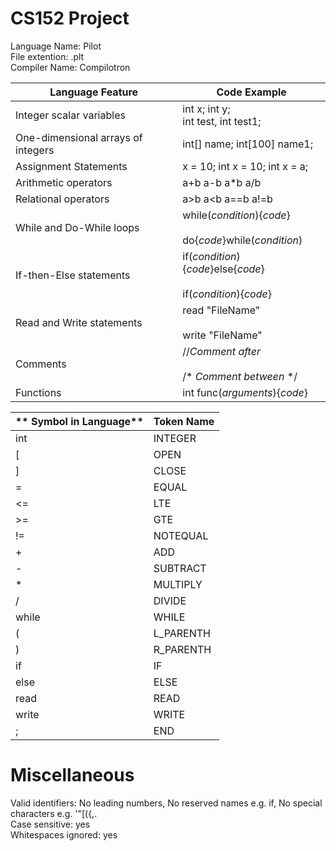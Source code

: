 # CS152 Project
 
Language Name:  Pilot<br>
File extention: .plt<br>
Compiler Name:  Compilotron <br>

| **Language Feature**               	| **Code Example**                                                   	|
|------------------------------------	|--------------------------------------------------------------------	|
| Integer scalar variables           	| int x; int y;<br>int test, int test1;                              	|
| One-dimensional arrays of integers 	| int[] name; int[100] name1;                                        	|
| Assignment Statements              	| x = 10; int x = 10; int x = a;                                     	|
| Arithmetic operators               	| a+b   a-b   a*b   a/b                                              	|
| Relational operators               	| a>b   a<b   a==b   a!=b                                            	|
| While and Do-While loops           	| while(_condition_){_code_}<br><br>do{_code_}while(_condition_)     	|
| If-then-Else statements            	| if(_condition_){_code_}else{_code_}<br><br>if(_condition_){_code_} 	|
| Read and Write statements          	| read "FileName"<br><br>write "FileName"                            	|
| Comments                           	| //_Comment after_<br><br>/* _Comment between_ */                   	|
| Functions                          	| int func(_arguments_){_code_}                                      	|

| ** Symbol in Language**             | **Token Name**                                                      |
|------------------------------------	|--------------------------------------------------------------------	|
| int                                 | INTEGER                                                             |
| [                                   | OPEN                                                                |
| ]                                   | CLOSE                                                               |
| =                                   | EQUAL                                                               |
| <=                                  | LTE                                                                 |
| >=                                  | GTE                                                                 |
| !=                                  | NOTEQUAL                                                            |
| +                                   | ADD                                                                 |
| -                                   | SUBTRACT                                                            |
| *                                   | MULTIPLY                                                            |
| /                                   | DIVIDE                                                              |
| while                               | WHILE                                                               |
| (                                   | L_PARENTH                                                           |
| )                                   | R_PARENTH                                                           |
| if                                  | IF                                                                  |
| else                                | ELSE                                                                |
| read                                | READ                                                                |
| write                               | WRITE                                                               |
| ;                                   | END                                                                 |

# Miscellaneous

Valid identifiers:      No leading numbers, No reserved names e.g. if, No special characters e.g. '"[({,. <br>
Case sensitive:         yes <br>
Whitespaces ignored:    yes <br>
